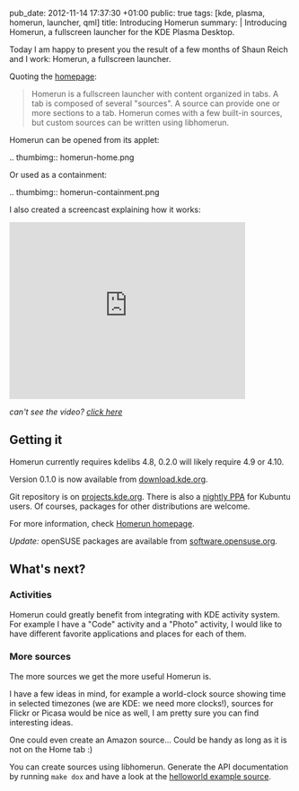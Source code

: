 pub_date: 2012-11-14 17:37:30 +01:00
public: true
tags: [kde, plasma, homerun, launcher, qml]
title: Introducing Homerun
summary: |
    Introducing Homerun, a fullscreen launcher for the KDE Plasma Desktop.

Today I am happy to present you the result of a few months of Shaun Reich and I
work: Homerun, a fullscreen launcher.

Quoting the [homepage](http://userbase.kde.org/Homerun):

> Homerun is a fullscreen launcher with content organized in tabs. A tab is
> composed of several "sources". A source can provide one or more sections to a
> tab. Homerun comes with a few built-in sources, but custom sources can be
> written using libhomerun.

Homerun can be opened from its applet:

.. thumbimg:: homerun-home.png

Or used as a containment:

.. thumbimg:: homerun-containment.png

I also created a screencast explaining how it works:

<iframe width="420" height="315" src="http://www.youtube.com/embed/6WcllgzepRY" frameborder="0" allowfullscreen>
</iframe>

_can't see the video? [click here](https://www.youtube.com/watch?v=6WcllgzepRY)_

## Getting it

Homerun currently requires kdelibs 4.8, 0.2.0 will likely require 4.9 or 4.10.

Version 0.1.0 is now available from [download.kde.org](http://download.kde.org/unstable/homerun/src/homerun-0.1.0.tar.bz2).

Git repository is on [projects.kde.org](https://projects.kde.org/projects/playground/base/homerun/repository).
There is also a [nightly
PPA](https://launchpad.net/~blue-shell/+archive/homerun) for Kubuntu users.
Of courses, packages for other distributions are welcome.

For more information, check [Homerun homepage](http://userbase.kde.org/Homerun).

*Update:* openSUSE packages are available from [software.opensuse.org](http://software.opensuse.org/package/homerun).

## What's next?

### Activities

Homerun could greatly benefit from integrating with KDE activity system. For
example I have a "Code" activity and a "Photo" activity, I would like to have
different favorite applications and places for each of them.

### More sources

The more sources we get the more useful Homerun is.

I have a few ideas in mind, for example a world-clock source showing time in
selected timezones (we are KDE: we need more clocks!), sources for Flickr or
Picasa would be nice as well, I am pretty sure you can find interesting ideas.

One could even create an Amazon source... Could be handy as long as it is not on
the Home tab :)

You can create sources using libhomerun. Generate the API documentation by
running `make dox` and have a look at the [helloworld example
source](https://projects.kde.org/projects/playground/base/homerun/repository/show/devdoc/helloworld?rev=homerun%2F0.1).
